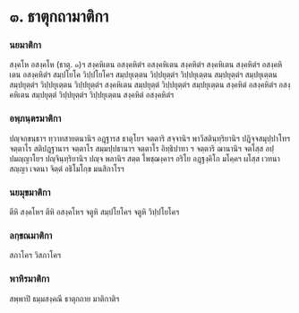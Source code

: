 <h1>๓. ธาตุกถามาติกา</h1>
<h3>นยมาติกา</h3>
<p>สงฺคโห อสงฺคโห (ธาตุ. ๑)ฯ สงฺคหิเตน อสงฺคหิตํฯ อสงฺคหิเตน สงฺคหิตํฯ สงฺคหิเตน สงฺคหิตํฯ อสงฺคหิเตน อสงฺคหิตํฯ สมฺปโยโค วิปฺปโยโคฯ สมฺปยุเตฺตน วิปฺปยุตฺตํฯ วิปฺปยุเตฺตน สมฺปยุตฺตํฯ สมฺปยุเตฺตน สมฺปยุตฺตํฯ วิปฺปยุเตฺตน  วิปฺปยุตฺตํฯ สงฺคหิเตน สมฺปยุตฺตํ วิปฺปยุตฺตํฯ สมฺปยุเตฺตน สงฺคหิตํ อสงฺคหิตํฯ อสงฺคหิเตน สมฺปยุตฺตํ วิปฺปยุตฺตํฯ วิปฺปยุเตฺตน สงฺคหิตํ อสงฺคหิตํฯ</p>


<h3>อพฺภนฺตรมาติกา</h3>
<p>ปญฺจกฺขนฺธาฯ ทฺวาทสายตนานิฯ อฎฺฐารส ธาตุโยฯ จตฺตาริ สจฺจานิฯ พาวีสตินฺทฺริยานิฯ ปฎิจฺจสมุปฺปาโทฯ จตฺตาโร สติปฎฺฐานาฯ จตฺตาโร สมฺมปฺปธานาฯ จตฺตาโร อิทฺธิปาทา ฯ จตฺตาริ ฌานานิฯ จตโสฺส อปฺปมญฺญาโยฯ ปญฺจินฺทฺริยานิฯ ปญฺจ พลานิฯ สตฺต โพชฺฌงฺคาฯ อริโย อฎฺฐงฺคิโก มโคฺคฯ ผโสฺส เวทนา สญฺญา เจตนา จิตฺตํ อธิโมโกฺข มนสิกาโรฯ</p>


<h3>นยมุขมาติกา</h3>
<p>ตีหิ สงฺคโหฯ ตีหิ อสงฺคโหฯ จตูหิ สมฺปโยโคฯ จตูหิ วิปฺปโยโคฯ</p>


<h3>ลกฺขณมาติกา</h3>
<p>สภาโคฯ วิสภาโคฯ</p>


<h3>พาหิรมาติกา</h3>
<p>สพฺพาปิ ธมฺมสงฺคณี ธาตุกถาย มาติกาติฯ</p>

</p>





